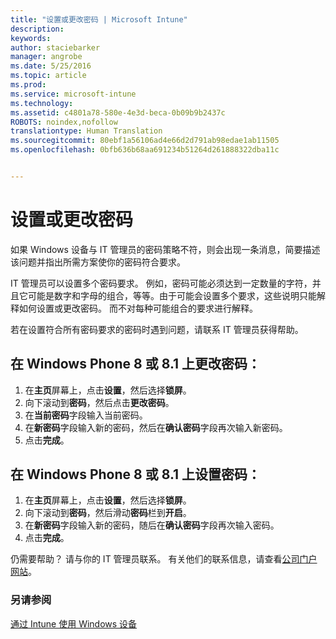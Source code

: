 ```yaml
---
title: "设置或更改密码 | Microsoft Intune"
description: 
keywords: 
author: staciebarker
manager: angrobe
ms.date: 5/25/2016
ms.topic: article
ms.prod: 
ms.service: microsoft-intune
ms.technology: 
ms.assetid: c4801a78-580e-4e3d-beca-0b09b9b2437c
ROBOTS: noindex,nofollow
translationtype: Human Translation
ms.sourcegitcommit: 80ebf1a56106ad4e66d2d791ab98edae1ab11505
ms.openlocfilehash: 0bfb636b68aa691234b51264d261888322dba11c


---
```


# 设置或更改密码

如果 Windows 设备与 IT 管理员的密码策略不符，则会出现一条消息，简要描述该问题并指出所需方案使你的密码符合要求。

IT 管理员可以设置多个密码要求。 例如，密码可能必须达到一定数量的字符，并且它可能是数字和字母的组合，等等。由于可能会设置多个要求，这些说明只能解释如何设置或更改密码。 而不对每种可能组合的要求进行解释。

若在设置符合所有密码要求的密码时遇到问题，请联系 IT 管理员获得帮助。

## 在 Windows Phone 8 或 8.1 上更改密码：

1. 在**主页**屏幕上，点击**设置**，然后选择**锁屏**。
2. 向下滚动到**密码**，然后点击**更改密码**。
3. 在**当前密码**字段输入当前密码。
4. 在**新密码**字段输入新的密码，然后在**确认密码**字段再次输入新密码。
4. 点击**完成**。

## 在 Windows Phone 8 或 8.1 上设置密码：

1. 在**主页**屏幕上，点击**设置**，然后选择**锁屏**。
2. 向下滚动到**密码**，然后滑动**密码**栏到**开启**。
3. 在**新密码**字段输入新的密码，随后在**确认密码**字段再次输入密码。
4. 点击**完成**。

仍需要帮助？ 请与你的 IT 管理员联系。 有关他们的联系信息，请查看[公司门户网站](http://portal.manage.microsoft.com)。

### 另请参阅
[通过 Intune 使用 Windows 设备](using-your-windows-device-with-intune.md)



<!--HONumber=Aug16_HO1-->


